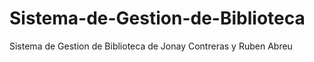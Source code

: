 # Sistema-de-Gestion-de-Biblioteca
Sistema de Gestion de Biblioteca de Jonay Contreras y Ruben Abreu

